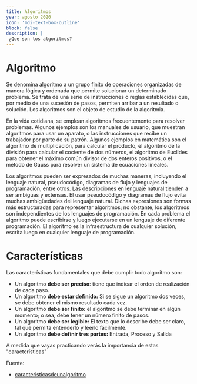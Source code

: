 ```yaml
---
title: Algoritmos
year: agosto 2020
icon: 'mdi-text-box-outline'
block: false
description: |
 ¿Que son los algoritmos?
---
```


# Algoritmo
Se denomina algoritmo a un grupo finito de operaciones organizadas de manera lógica y ordenada que permite solucionar un determinado problema. Se trata de una serie de instrucciones o reglas establecidas que, por medio de una sucesión de pasos, permiten arribar a un resultado o solución. Los algoritmos son el objeto de estudio de la algoritmia.

En la vida cotidiana, se emplean algoritmos frecuentemente para resolver problemas. Algunos ejemplos son los manuales de usuario, que muestran algoritmos para usar un aparato, o las instrucciones que recibe un trabajador por parte de su patrón. Algunos ejemplos en matemática son el algoritmo de multiplicación, para calcular el producto, el algoritmo de la división para calcular el cociente de dos números, el algoritmo de Euclides para obtener el máximo común divisor de dos enteros positivos, o el método de Gauss para resolver un sistema de ecuaciones lineales.

Los algoritmos pueden ser expresados de muchas maneras, incluyendo el lenguaje natural, pseudocódigo, diagramas de flujo y lenguajes de programación, entre otros. Las descripciones en lenguaje natural tienden a ser ambiguas y extensas. El usar pseudocódigo y diagramas de flujo evita muchas ambigüedades del lenguaje natural. Dichas expresiones son formas más estructuradas para representar algoritmos; no obstante, los algoritmos son independientes de los lenguajes de programación. En cada problema el algoritmo puede escribirse y luego ejecutarse en un lenguaje de diferente programación. El algoritmo es la infraestructura de cualquier solución, escrita luego en cualquier lenguaje de programación.
# Características
Las características fundamentales que debe cumplir todo algoritmo son:

-   Un algoritmo  **debe ser preciso**: tiene que indicar el orden de realización de cada paso.
-   Un algoritmo  **debe estar definido:** Si se sigue un algoritmo dos veces, se debe obtener el mismo resultado cada vez.
-   Un algoritmo  **debe ser finito:** el algoritmo se debe terminar en algún momento; o sea, debe tener un número finito de pasos.
-   Un algoritmo  **debe ser legible:** El texto que lo describe debe ser claro, tal que permita entenderlo y leerlo fácilmente.
-   Un algoritmo  **debe definir tres partes:** Entrada, Proceso y Salida

A medida que vayas practicando verás la importancia de estas "características"


Fuente:
- [caracteristicasdeunalgoritmo](https://sites.google.com/site/portafoliocarlosmacallums/unidad-i/caracteristicasdeunalgoritmo)